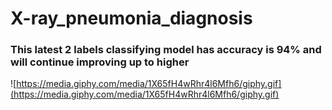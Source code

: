 # X-ray_pneumonia_diagnosis
### This latest 2 labels classifying model has accuracy is 94% and will continue improving up to higher
![https://media.giphy.com/media/1X65fH4wRhr4l6Mfh6/giphy.gif](https://media.giphy.com/media/1X65fH4wRhr4l6Mfh6/giphy.gif)

